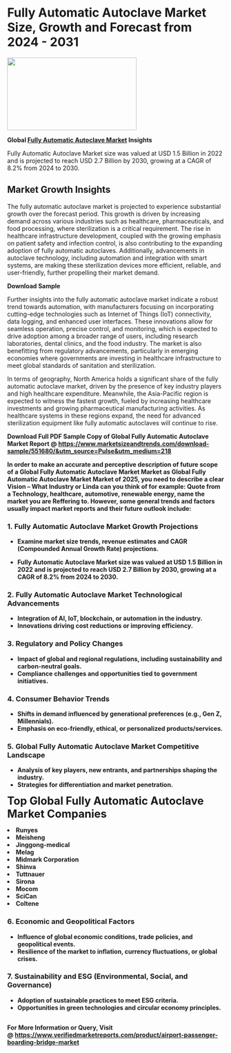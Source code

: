 <H1>Fully Automatic Autoclave Market Size, Growth and Forecast from 2024 - 2031</H1><img class="aligncenter size-medium wp-image-584254" src="https://thirdeyenews.in/wp-content/uploads/2024/09/Global-Market-Research-300x168.jpeg" alt="" width="300" height="168" /><p><strong>Global&nbsp;<a href="https://www.marketsizeandtrends.com/download-sample/551680/&amp;utm_source=Pulse&amp;utm_medium=218">Fully Automatic Autoclave Market</a> Insights</strong></p><p>Fully Automatic Autoclave Market size was valued at USD 1.5 Billion in 2022 and is projected to reach USD 2.7 Billion by 2030, growing at a CAGR of 8.2% from 2024 to 2030.</p><p><h2>Market Growth Insights</h2> <p>The fully automatic autoclave market is projected to experience substantial growth over the forecast period. This growth is driven by increasing demand across various industries such as healthcare, pharmaceuticals, and food processing, where sterilization is a critical requirement. The rise in healthcare infrastructure development, coupled with the growing emphasis on patient safety and infection control, is also contributing to the expanding adoption of fully automatic autoclaves. Additionally, advancements in autoclave technology, including automation and integration with smart systems, are making these sterilization devices more efficient, reliable, and user-friendly, further propelling their market demand.</p> <p><strong>Download Sample</strong></p> <p>Further insights into the fully automatic autoclave market indicate a robust trend towards automation, with manufacturers focusing on incorporating cutting-edge technologies such as Internet of Things (IoT) connectivity, data logging, and enhanced user interfaces. These innovations allow for seamless operation, precise control, and monitoring, which is expected to drive adoption among a broader range of users, including research laboratories, dental clinics, and the food industry. The market is also benefitting from regulatory advancements, particularly in emerging economies where governments are investing in healthcare infrastructure to meet global standards of sanitation and sterilization.</p> <p>In terms of geography, North America holds a significant share of the fully automatic autoclave market, driven by the presence of key industry players and high healthcare expenditure. Meanwhile, the Asia-Pacific region is expected to witness the fastest growth, fueled by increasing healthcare investments and growing pharmaceutical manufacturing activities. As healthcare systems in these regions expand, the need for advanced sterilization equipment like fully automatic autoclaves will continue to rise.</p> <p><strong></p><p><span class=""><strong>Download Full PDF Sample Copy of Global Fully Automatic Autoclave Market Report</strong> @ <a href="https://www.marketsizeandtrends.com/download-sample/551680/&amp;utm_source=Pulse&amp;utm_medium=218" target="_blank">https://www.marketsizeandtrends.com/download-sample/551680/&amp;utm_source=Pulse&amp;utm_medium=218</a></span></p><p>In order to make an accurate and perceptive description of future scope of a Global&nbsp;Fully Automatic Autoclave Market Market as Global&nbsp;Fully Automatic Autoclave Market Market of 2025, you need to describe a clear Vision &ndash; What Industry or Linda can you think of for example: Quote from a Technology, healthcare, automotive, renewable energy, name the market you are Reffering to. However, some general trends and factors usually impact market reports and their future outlook include:</p><h3>1.&nbsp;<strong>Fully Automatic Autoclave Market Growth Projections</strong></h3><ul><li>Examine market size trends, revenue estimates and CAGR (Compounded Annual Growth Rate) projections.</li><li><p>Fully Automatic Autoclave Market size was valued at USD 1.5 Billion in 2022 and is projected to reach USD 2.7 Billion by 2030, growing at a CAGR of 8.2% from 2024 to 2030.</p></li></ul><h3>2.&nbsp;<strong>Fully Automatic Autoclave Market Technological Advancements</strong></h3><ul><li>Integration of AI, IoT, blockchain, or automation in the industry.</li><li>Innovations driving cost reductions or improving efficiency.</li></ul><h3>3.&nbsp;<strong>Regulatory and Policy Changes</strong></h3><ul><li>Impact of global and regional regulations, including sustainability and carbon-neutral goals.</li><li>Compliance challenges and opportunities tied to government initiatives.</li></ul><h3>4.&nbsp;<strong>Consumer Behavior Trends</strong></h3><ul><li>Shifts in demand influenced by generational preferences (e.g., Gen Z, Millennials).</li><li>Emphasis on eco-friendly, ethical, or personalized products/services.</li></ul><h3>5.&nbsp;<strong>Global Fully Automatic Autoclave Market Competitive Landscape</strong></h3><ul><li>Analysis of key players, new entrants, and partnerships shaping the industry.</li><li>Strategies for differentiation and market penetration.</li></ul><p data-pm-slice="1 1 []"><span style="color: inherit; font-family: inherit; font-size: 25px;">Top Global Fully Automatic Autoclave Market Companies</span></p><div class="" data-test-id=""><p><li>Runyes</li><li> Meisheng</li><li> Jinggong-medical</li><li> Melag</li><li> Midmark Corporation</li><li> Shinva</li><li> Tuttnauer</li><li> Sirona</li><li> Mocom</li><li> SciCan</li><li> Coltene</li></p></div><h3>6.&nbsp;<strong>Economic and Geopolitical Factors</strong></h3><ul><li>Influence of global economic conditions, trade policies, and geopolitical events.</li><li>Resilience of the market to inflation, currency fluctuations, or global crises.</li></ul><h3>7.&nbsp;<strong>Sustainability and ESG (Environmental, Social, and Governance)</strong></h3><ul><li>Adoption of sustainable practices to meet ESG criteria.</li><li>Opportunities in green technologies and circular economy principles.</li></ul><h2><strong style="font-size: 14px;">For More Information or Query, Visit @&nbsp;</strong><a style="background-color: #ffffff; font-size: 14px;" href="https://www.marketsizeandtrends.com/report/fully-automatic-autoclave-market/" target="_blank">https://www.verifiedmarketreports.com/product/airport-passenger-boarding-bridge-market</a></h2>
